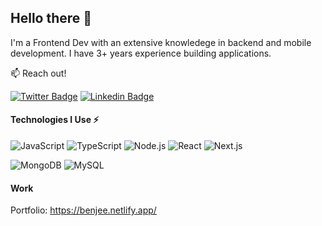 ## Hello there 👋

I'm a Frontend Dev with an extensive knowledege in backend and mobile development. I have 3+ years experience building applications.

:mailbox: Reach out!

[![Twitter Badge](https://img.shields.io/badge/-@benjeee_-1ca0f1?style=flat&labelColor=1ca0f1&logo=twitter&logoColor=white)](https://twitter.com/benjeee_) [![Linkedin Badge](https://img.shields.io/badge/-Benjamin_Bala-0e76a8?style=flat&labelColor=0e76a8&logo=linkedin&logoColor=white)]([https://www.linkedin.com/in/eniola-osabiya/](https://www.linkedin.com/in/benjamin-bala-1250b4209/))

#### Technologies I Use ⚡️

![JavaScript](https://img.shields.io/static/v1?style=for-the-badge&message=JavaScript&color=222222&logo=JavaScript&logoColor=F7DF1E&label=) ![TypeScript](https://img.shields.io/static/v1?style=for-the-badge&message=TypeScript&color=3178C6&logo=TypeScript&logoColor=FFFFFF&label=)  ![Node.js](https://img.shields.io/static/v1?style=for-the-badge&message=Node.js&color=339933&logo=Node.js&logoColor=FFFFFF&label=) ![React](https://img.shields.io/static/v1?style=for-the-badge&message=React&color=222222&logo=React&logoColor=61DAFB&label=)  ![Next.js](https://img.shields.io/static/v1?style=for-the-badge&message=Next.js&color=000000&logo=Next.js&logoColor=FFFFFF&label=)

![MongoDB](https://img.shields.io/static/v1?style=for-the-badge&message=MongoDB&color=47A248&logo=MongoDB&logoColor=FFFFFF&label=) ![MySQL](https://img.shields.io/static/v1?style=for-the-badge&message=MySQL&color=4479A1&logo=MySQL&logoColor=FFFFFF&label=) 

#### Work 

Portfolio: https://benjee.netlify.app/
